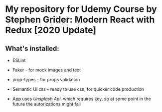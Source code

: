 # My repository for Udemy Course by Stephen Grider: Modern React with Redux [2020 Update]

## What's installed: 
- ESLint
- Faker - for mock images and text
- prop-types - for props validation

- Semantic UI css - ready to use css, for quicker code production

- App uses *Unsplash Api*, which requires key, so at some point in the future the autorizations might fail